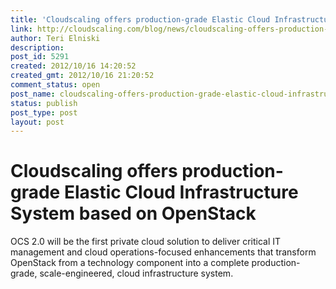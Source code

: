 ```yaml
---
title: 'Cloudscaling offers production-grade Elastic Cloud Infrastructure System based on OpenStack'
link: http://cloudscaling.com/blog/news/cloudscaling-offers-production-grade-elastic-cloud-infrastructure-system-based-on-openstack/
author: Teri Elniski
description: 
post_id: 5291
created: 2012/10/16 14:20:52
created_gmt: 2012/10/16 21:20:52
comment_status: open
post_name: cloudscaling-offers-production-grade-elastic-cloud-infrastructure-system-based-on-openstack
status: publish
post_type: post
layout: post
---
```


# Cloudscaling offers production-grade Elastic Cloud Infrastructure System based on OpenStack

OCS 2.0 will be the first private cloud solution to deliver critical IT management and cloud operations-focused enhancements that transform OpenStack from a technology component into a complete production-grade, scale-engineered, cloud infrastructure system.